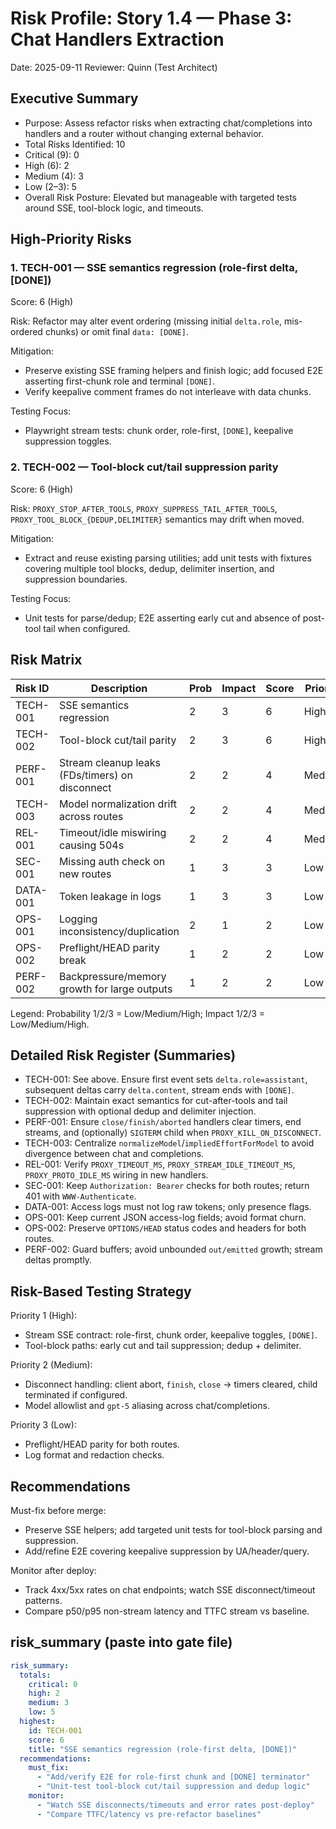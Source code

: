 # Risk Profile: Story 1.4 — Phase 3: Chat Handlers Extraction

Date: 2025-09-11
Reviewer: Quinn (Test Architect)

## Executive Summary

- Purpose: Assess refactor risks when extracting chat/completions into handlers and a router without changing external behavior.
- Total Risks Identified: 10
- Critical (9): 0
- High (6): 2
- Medium (4): 3
- Low (2–3): 5
- Overall Risk Posture: Elevated but manageable with targeted tests around SSE, tool-block logic, and timeouts.

## High-Priority Risks

### 1. TECH-001 — SSE semantics regression (role-first delta, [DONE])

Score: 6 (High)

Risk: Refactor may alter event ordering (missing initial `delta.role`, mis-ordered chunks) or omit final `data: [DONE]`.

Mitigation:

- Preserve existing SSE framing helpers and finish logic; add focused E2E asserting first-chunk role and terminal `[DONE]`.
- Verify keepalive comment frames do not interleave with data chunks.

Testing Focus:

- Playwright stream tests: chunk order, role-first, `[DONE]`, keepalive suppression toggles.

### 2. TECH-002 — Tool-block cut/tail suppression parity

Score: 6 (High)

Risk: `PROXY_STOP_AFTER_TOOLS`, `PROXY_SUPPRESS_TAIL_AFTER_TOOLS`, `PROXY_TOOL_BLOCK_{DEDUP,DELIMITER}` semantics may drift when moved.

Mitigation:

- Extract and reuse existing parsing utilities; add unit tests with fixtures covering multiple tool blocks, dedup, delimiter insertion, and suppression boundaries.

Testing Focus:

- Unit tests for parse/dedup; E2E asserting early cut and absence of post-tool tail when configured.

## Risk Matrix

| Risk ID  | Description                                     | Prob | Impact | Score | Priority |
| -------- | ----------------------------------------------- | ---- | ------ | ----- | -------- |
| TECH-001 | SSE semantics regression                        | 2    | 3      | 6     | High     |
| TECH-002 | Tool-block cut/tail parity                      | 2    | 3      | 6     | High     |
| PERF-001 | Stream cleanup leaks (FDs/timers) on disconnect | 2    | 2      | 4     | Medium   |
| TECH-003 | Model normalization drift across routes         | 2    | 2      | 4     | Medium   |
| REL-001  | Timeout/idle miswiring causing 504s             | 2    | 2      | 4     | Medium   |
| SEC-001  | Missing auth check on new routes                | 1    | 3      | 3     | Low      |
| DATA-001 | Token leakage in logs                           | 1    | 3      | 3     | Low      |
| OPS-001  | Logging inconsistency/duplication               | 2    | 1      | 2     | Low      |
| OPS-002  | Preflight/HEAD parity break                     | 1    | 2      | 2     | Low      |
| PERF-002 | Backpressure/memory growth for large outputs    | 1    | 2      | 2     | Low      |

Legend: Probability 1/2/3 = Low/Medium/High; Impact 1/2/3 = Low/Medium/High.

## Detailed Risk Register (Summaries)

- TECH-001: See above. Ensure first event sets `delta.role=assistant`, subsequent deltas carry `delta.content`, stream ends with `[DONE]`.
- TECH-002: Maintain exact semantics for cut-after-tools and tail suppression with optional dedup and delimiter injection.
- PERF-001: Ensure `close/finish/aborted` handlers clear timers, end streams, and (optionally) `SIGTERM` child when `PROXY_KILL_ON_DISCONNECT`.
- TECH-003: Centralize `normalizeModel`/`impliedEffortForModel` to avoid divergence between chat and completions.
- REL-001: Verify `PROXY_TIMEOUT_MS`, `PROXY_STREAM_IDLE_TIMEOUT_MS`, `PROXY_PROTO_IDLE_MS` wiring in new handlers.
- SEC-001: Keep `Authorization: Bearer` checks for both routes; return 401 with `WWW-Authenticate`.
- DATA-001: Access logs must not log raw tokens; only presence flags.
- OPS-001: Keep current JSON access-log fields; avoid format churn.
- OPS-002: Preserve `OPTIONS/HEAD` status codes and headers for both routes.
- PERF-002: Guard buffers; avoid unbounded `out/emitted` growth; stream deltas promptly.

## Risk-Based Testing Strategy

Priority 1 (High):

- Stream SSE contract: role-first, chunk order, keepalive toggles, `[DONE]`.
- Tool-block paths: early cut and tail suppression; dedup + delimiter.

Priority 2 (Medium):

- Disconnect handling: client abort, `finish`, `close` → timers cleared, child terminated if configured.
- Model allowlist and `gpt-5` aliasing across chat/completions.

Priority 3 (Low):

- Preflight/HEAD parity for both routes.
- Log format and redaction checks.

## Recommendations

Must-fix before merge:

- Preserve SSE helpers; add targeted unit tests for tool-block parsing and suppression.
- Add/refine E2E covering keepalive suppression by UA/header/query.

Monitor after deploy:

- Track 4xx/5xx rates on chat endpoints; watch SSE disconnect/timeout patterns.
- Compare p50/p95 non-stream latency and TTFC stream vs baseline.

## risk_summary (paste into gate file)

```yaml
risk_summary:
  totals:
    critical: 0
    high: 2
    medium: 3
    low: 5
  highest:
    id: TECH-001
    score: 6
    title: "SSE semantics regression (role-first delta, [DONE])"
  recommendations:
    must_fix:
      - "Add/verify E2E for role-first chunk and [DONE] terminator"
      - "Unit-test tool-block cut/tail suppression and dedup logic"
    monitor:
      - "Watch SSE disconnects/timeouts and error rates post-deploy"
      - "Compare TTFC/latency vs pre-refactor baselines"
```
